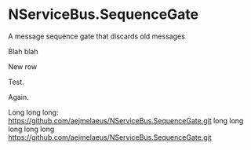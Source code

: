 # NServiceBus.SequenceGate
A message sequence gate that discards old messages

Blah blah

New row

Test.

Again.

Long long long: https://github.com/aejmelaeus/NServiceBus.SequenceGate.git long long long long long https://github.com/aejmelaeus/NServiceBus.SequenceGate.git


